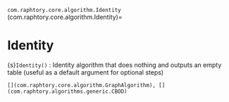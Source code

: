 `com.raphtory.core.algorithm.Identity`
(com.raphtory.core.algorithm.Identity)=
# Identity

{s}`Identity()`
 : Identity algorithm that does nothing and outputs an empty table (useful as a default argument for optional steps)

```{seealso}
[](com.raphtory.core.algorithm.GraphAlgorithm), [](com.raphtory.algorithms.generic.CBOD)
```